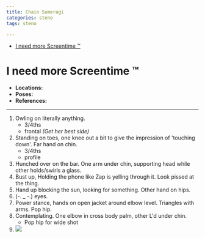 ```yaml
---
title: Chain Sumeragi
categories: steno
tags: steno 

---
```


<!-- TOC -->

- [I need more Screentime ™️](#i-need-more-screentime-™️)

<!-- /TOC -->

# I need more Screentime ™️

* **Locations:** 
* **Poses:** 
* **References:** 

---

1. Owling on literally anything. 
    - 3/4ths
    - frontal *(Get her best side)*
2. Standing on toes, one knee out a bit to give the impression of 'touching down'. Far hand on chin. 
    - 3/4ths
    - profile
3. Hunched over on the bar. One arm under chin, supporting head while other holds/swirls a glass. 
4. Bust up, Holding the phone like Zap is yelling through it. Look pissed at the thing. 
5. Hand up blocking the sun, looking for something. Other hand on hips.
6. (-. _ -.) eyes. 
7. Power stance, hands on open jacket around elbow level. Triangles with arms. Pop hip.
8. Contemplating. One elbow in cross body palm, other L'd under chin. 
    - Pop hip for wide shot
9.  ![](https://i.imgur.com/ScOimWN.png)